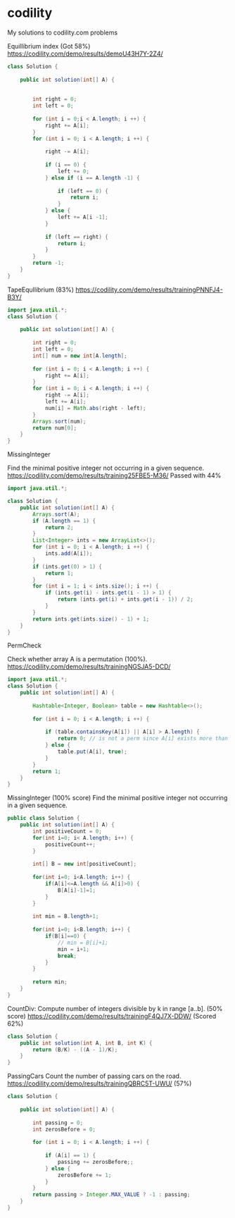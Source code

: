 # codility
My solutions to codility.com problems

Equillibrium index (Got 58%) https://codility.com/demo/results/demoU43H7Y-2Z4/
```java
class Solution {
    
    public int solution(int[] A) {
        
        
        int right = 0;
        int left = 0;
        
        for (int i = 0;i < A.length; i ++) {
            right += A[i];
        }
        for (int i = 0; i < A.length; i ++) {
            
            right -= A[i];
            
            if (i == 0) {
                left += 0;
            } else if (i == A.length -1) {
                
                if (left == 0) {
                    return i;
                }
            } else {
                left += A[i -1];
            }
            
            if (left == right) {
                return i;
            }
        }
        return -1;
    }
}
```
TapeEqullibrium (83%) https://codility.com/demo/results/trainingPNNFJ4-B3Y/
```java
import java.util.*;
class Solution {
    
    public int solution(int[] A) {
        
        int right = 0;
        int left = 0;
        int[] num = new int[A.length];
        
        for (int i = 0; i < A.length; i ++) {
            right += A[i];
        }
        for (int i = 0; i < A.length; i ++) {
            right -= A[i];
            left += A[i];
            num[i] = Math.abs(right - left);
        }
        Arrays.sort(num);
        return num[0];
    }
}
```
MissingInteger

Find the minimal positive integer not occurring in a given sequence.
https://codility.com/demo/results/training25FBE5-M36/ Passed with 44%

```java
import java.util.*;

class Solution {
    public int solution(int[] A) {
        Arrays.sort(A);
        if (A.length == 1) {
            return 2;
        }
        List<Integer> ints = new ArrayList<>();
        for (int i = 0; i < A.length; i ++) {
            ints.add(A[i]);
        }
        if (ints.get(0) > 1) {
            return 1;
        }
        for (int i = 1; i < ints.size(); i ++) {
            if (ints.get(i) - ints.get(i - 1) > 1) {
                return (ints.get(i) + ints.get(i - 1)) / 2;
            }
        }
        return ints.get(ints.size() - 1) + 1;
    }
}
```
PermCheck


Check whether array A is a permutation (100%). https://codility.com/demo/results/trainingNGSJA5-DCD/

```java
import java.util.*;
class Solution {
    public int solution(int[] A) {
        
        Hashtable<Integer, Boolean> table = new Hashtable<>();
        
        for (int i = 0; i < A.length; i ++) {
           
            if (table.containsKey(A[i]) || A[i] > A.length) {
                return 0; // is not a perm since A[i] exists more than once
            } else {
                table.put(A[i], true);
            }
        }
        return 1;
    }
}
```
MissingInteger (100% score)
Find the minimal positive integer not occurring in a given sequence.
```java
public class Solution {
    public int solution(int[] A) {
        int positiveCount = 0;        
        for(int i=0; i< A.length; i++) {
            positiveCount++;
        }
        
        int[] B = new int[positiveCount];
        
        for(int i=0; i<A.length; i++) {
            if(A[i]<=A.length && A[i]>0) {
                B[A[i]-1]=1;
            }
        }
        
        int min = B.length+1;
        
        for(int i=0; i<B.length; i++) {
            if(B[i]==0) {
                // min = B[i]+1;
                min = i+1;
                break;
            }
        }
        
        return min;
    }
}
```
CountDiv: Compute number of integers divisible by k in range [a..b]. (50% score)
https://codility.com/demo/results/trainingF4QJ7X-DDW/ (Scored 62%)

```java
class Solution {
    public int solution(int A, int B, int K) {
        return (B/K) - ((A - 1)/K);
    }
}
```
PassingCars
Count the number of passing cars on the road.
https://codility.com/demo/results/trainingQBRC5T-UWU/ (57%)

```java
class Solution {
    
    public int solution(int[] A) {
        
        int passing = 0;
        int zerosBefore = 0;
        
        for (int i = 0; i < A.length; i ++) {
            
            if (A[i] == 1) {
                passing += zerosBefore;;
            } else {
                zerosBefore += 1;
            }
        }
        return passing > Integer.MAX_VALUE ? -1 : passing;
    }
}
```
